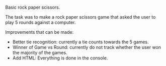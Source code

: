 Basic rock paper scissors.

The task was to make a rock paper scissors game that asked the user to play 5 rounds against a computer.

Improvements that can be made:

- Better tie recognition: currently a tie counts towards the 5 games.
- Winner of Game vs Round: currently do not track whether the user won the majority of the games.
- Add HTML: Everything is done in the console.